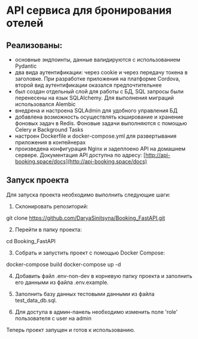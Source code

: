 # API сервиса для бронирования отелей

## Реализованы:
- основные эндпоинты, данные валидируются с использованием Pydantic
- два вида аутентификации: через cookie и через передачу токена в заголовке. При разработке приложения на платформе Cordova, второй вид аутентификации оказался предпочтительнее
- был создан отдельный слой для работы с БД, SQL запросы были перенесены на язык SQLAlchemy. Для выполнения миграций использовался Alembic
- внедрена и настроена SQLAdmin для удобного управления БД
- добавлена возможность осуществлять кэширование и хранение фоновых задач в Redis. Фоновые задачи выполняются с помощью Celery и Background Tasks
- настроен Dockerfile и docker-compose.yml для развертывания приложения в контейнерах
- произведена конфигурация Nginx и задеплоено API на домашнем сервере. Документация API доступна по адресу: [http://api-booking.space/docs](http://api-booking.space/docs)

## Запуск проекта

Для запуска проекта необходимо выполнить следующие шаги:

1. Склонировать репозиторий:

git clone https://github.com/DaryaSinitsyna/Booking_FastAPI.git

2. Перейти в папку проекта:

cd Booking_FastAPI

3. Собрать и запустить проект с помощью Docker Compose:

docker-compose build
docker-compose up -d

4. Добавить файл .env-non-dev в корневую папку проекта и заполнить его данными из файла .env.example.


5. Заполнить базу данных тестовыми данными из файла test_data_db.sql.


6. Для доступа в админ-панель необходимо изменить поле 'role' пользователя с user на admin 

Теперь проект запущен и готов к использованию.
